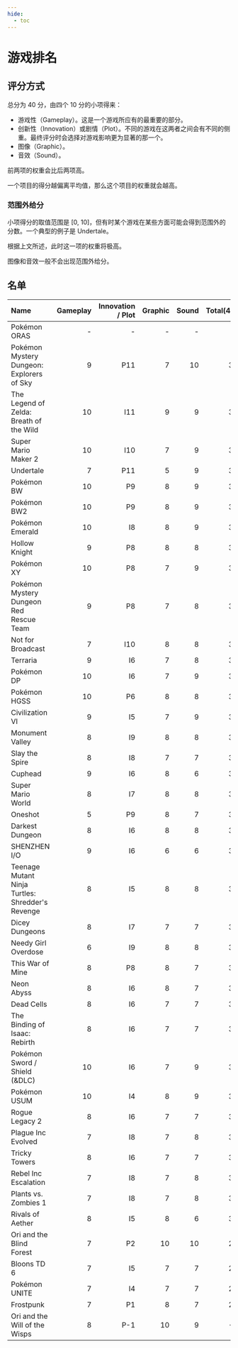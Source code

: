 ```yaml
---
hide:
  - toc
---
```


# 游戏排名

## 评分方式

总分为 40 分，由四个 10 分的小项得来：

- 游戏性（Gameplay）。这是一个游戏所应有的最重要的部分。
- 创新性（Innovation）或剧情（Plot）。不同的游戏在这两者之间会有不同的侧重。最终评分时会选择对游戏影响更为显著的那一个。
- 图像（Graphic）。
- 音效（Sound）。

前两项的权重会比后两项高。

一个项目的得分越偏离平均值，那么这个项目的权重就会越高。

### 范围外给分

小项得分的取值范围是 [0, 10]，但有时某个游戏在某些方面可能会得到范围外的分数。一个典型的例子是 Undertale。

根据上文所述，此时这一项的权重将极高。

图像和音效一般不会出现范围外给分。

## 名单

| Name                                             | Gameplay | Innovation / Plot | Graphic | Sound | Total(40) |  Status |
|:-------------------------------------------------|---------:|------------------:|--------:|------:|----------:|--------:|
| Pokémon ORAS                                     |        - |                 - |       - |     - |         - | Pending |
| Pokémon Mystery Dungeon: Explorers of Sky        |        9 |               P11 |       7 |    10 |        39 |   Rated |
| The Legend of Zelda: Breath of the Wild          |       10 |               I11 |       9 |     9 |        39 | Pending |
| Super Mario Maker 2                              |       10 |               I10 |       7 |     9 |        38 |   Rated |
| Undertale                                        |        7 |               P11 |       5 |     9 |        38 |   Rated |
| Pokémon BW                                       |       10 |                P9 |       8 |     9 |        37 |   Rated |
| Pokémon BW2                                      |       10 |                P9 |       8 |     9 |        37 |   Rated |
| Pokémon Emerald                                  |       10 |                I8 |       8 |     9 |        36 |   Rated |
| Hollow Knight                                    |        9 |                P8 |       8 |     8 |        36 |   Rated |
| Pokémon XY                                       |       10 |                P8 |       7 |     9 |        35 |   Rated |
| Pokémon Mystery Dungeon Red Rescue Team          |        9 |                P8 |       7 |     8 |        35 |   Rated |
| Not for Broadcast                                |        7 |               I10 |       8 |     8 |        35 |   Rated |
| Terraria                                         |        9 |                I6 |       7 |     8 |        34 | Pending |
| Pokémon DP                                       |       10 |                I6 |       7 |     9 |        34 | Pending |
| Pokémon HGSS                                     |       10 |                P6 |       8 |     8 |        34 |   Rated |
| Civilization VI                                  |        9 |                I5 |       7 |     9 |        34 | Pending |
| Monument Valley                                  |        8 |                I9 |       8 |     8 |        33 |   Rated |
| Slay the Spire                                   |        8 |                I8 |       7 |     7 |        33 | Pending |
| Cuphead                                          |        9 |                I6 |       8 |     6 |        33 |   Rated |
| Super Mario World                                |        8 |                I7 |       8 |     8 |        33 |   Rated |
| Oneshot                                          |        5 |                P9 |       8 |     7 |        32 |   Rated |
| Darkest Dungeon                                  |        8 |                I6 |       8 |     8 |        32 |   Rated |
| SHENZHEN I/O                                     |        9 |                I6 |       6 |     6 |        32 | Pending |
| Teenage Mutant Ninja Turtles: Shredder's Revenge |        8 |                I5 |       8 |     8 |        31 | Pending |
| Dicey Dungeons                                   |        8 |                I7 |       7 |     7 |        31 |   Rated |
| Needy Girl Overdose                              |        6 |                I9 |       8 |     8 |        31 | Pending |
| This War of Mine                                 |        8 |                P8 |       8 |     7 |        31 |   Rated |
| Neon Abyss                                       |        8 |                I6 |       8 |     7 |        31 | Pending |
| Dead Cells                                       |        8 |                I6 |       7 |     7 |        31 | Pending |
| The Binding of Isaac: Rebirth                    |        8 |                I6 |       7 |     7 |        31 | Pending |
| Pokémon Sword / Shield (&DLC)                    |       10 |                I6 |       7 |     9 |        31 |   Rated |
| Pokémon USUM                                     |       10 |                I4 |       8 |     9 |        30 |   Rated |
| Rogue Legacy 2                                   |        8 |                I6 |       7 |     7 |        30 | Pending |
| Plague Inc Evolved                               |        7 |                I8 |       7 |     8 |        30 |   Rated |
| Tricky Towers                                    |        8 |                I6 |       7 |     7 |        30 |   Rated |
| Rebel Inc Escalation                             |        7 |                I8 |       7 |     8 |        30 | Pending |
| Plants vs. Zombies 1                             |        7 |                I8 |       7 |     8 |        30 |   Rated |
| Rivals of Aether                                 |        8 |                I5 |       8 |     6 |        30 |   Rated |
| Ori and the Blind Forest                         |        7 |                P2 |      10 |    10 |        29 |   Rated |
| Bloons TD 6                                      |        7 |                I5 |       7 |     7 |        29 | Pending |
| Pokémon UNITE                                    |        7 |                I4 |       7 |     7 |        25 |   Rated |
| Frostpunk                                        |        7 |                P1 |       8 |     7 |        21 |   Rated |
| Ori and the Will of the Wisps                    |        8 |               P-1 |      10 |     9 |        -6 |   Rated |
